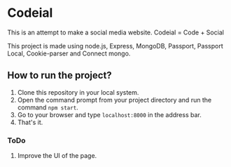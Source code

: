# Codeial

This is an attempt to make a social media website.
Codeial = Code + Social

This project is made using node.js, Express, MongoDB, Passport, Passport Local, Cookie-parser and Connect mongo.

## How to run the project?

1. Clone this repository in your local system.
2. Open the command prompt from your project directory and run the command `npm start`.
3. Go to your browser and type `localhost:8000` in the address bar.
4. That's it.

### ToDo

1. Improve the UI of the page.
